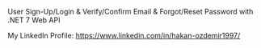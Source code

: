 User Sign-Up/Login & Verify/Confirm Email & Forgot/Reset Password with .NET 7 Web API

My LinkedIn Profile: https://www.linkedin.com/in/hakan-ozdemir1997/
